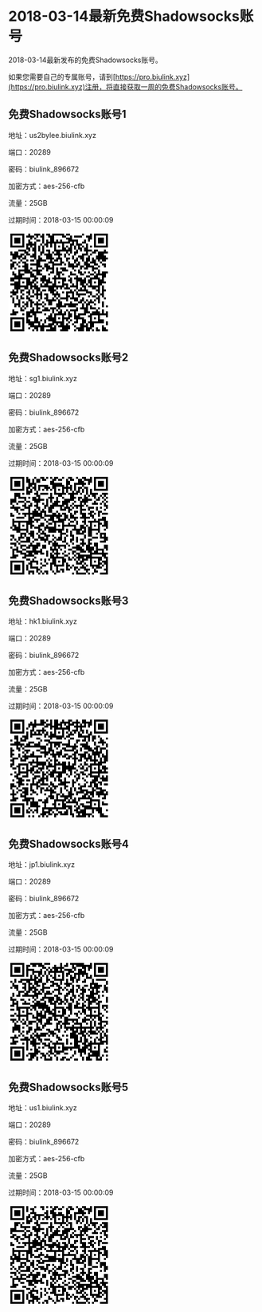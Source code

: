 # 2018-03-14最新免费Shadowsocks账号

2018-03-14最新发布的免费Shadowsocks账号。

如果您需要自己的专属账号，请到[https://pro.biulink.xyz](https://pro.biulink.xyz)注册，将直接获取一周的免费Shadowsocks账号。

## 免费Shadowsocks账号1

地址：us2bylee.biulink.xyz

端口：20289

密码：biulink_896672

加密方式：aes-256-cfb

流量：25GB

过期时间：2018-03-15 00:00:09

![二维码](qrcode/8e8b7d08-ca27-4a0e-ba1e-0a59edbaa591.png)

## 免费Shadowsocks账号2

地址：sg1.biulink.xyz

端口：20289

密码：biulink_896672

加密方式：aes-256-cfb

流量：25GB

过期时间：2018-03-15 00:00:09

![二维码](qrcode/c1bba299-f2f3-4473-9df9-f467c73431d3.png)

## 免费Shadowsocks账号3

地址：hk1.biulink.xyz

端口：20289

密码：biulink_896672

加密方式：aes-256-cfb

流量：25GB

过期时间：2018-03-15 00:00:09

![二维码](qrcode/75653804-6d66-4d21-bcf3-cba6b924f03c.png)

## 免费Shadowsocks账号4

地址：jp1.biulink.xyz

端口：20289

密码：biulink_896672

加密方式：aes-256-cfb

流量：25GB

过期时间：2018-03-15 00:00:09

![二维码](qrcode/1ca43831-5de8-47ce-a4c2-666087cab970.png)

## 免费Shadowsocks账号5

地址：us1.biulink.xyz

端口：20289

密码：biulink_896672

加密方式：aes-256-cfb

流量：25GB

过期时间：2018-03-15 00:00:09

![二维码](qrcode/2132ae4a-3ed0-4645-adbc-8d6ce0ea21c3.png)

